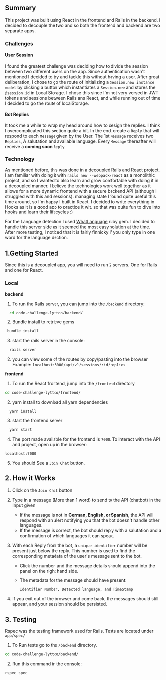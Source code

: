 

## Summary

This project was built using React in the frontend and Rails in the backend. I decided to decouple the two and so both the frontend and backend are two separate apps.

### Challenges

#### User Session

I found the greatest challenge was deciding how to divide the session between two different users on the app. Since authentication wasn't mentioned I decided to try and tackle this without having a user. After great deliberation, I chose to go the route of initializing a `Session.new instance model` by clicking a button which instantiates a `Session.new` and stores the `@session.id` in Local Storage. I chose this since I'm not very versed in JWT tokens and sessions between Rails ans React, and while running out of time I decided to go the route of localStorage.

#### Bot Replies

It took me a while to wrap my head around how to design the replies. I think I overcomplicated this section quite a bit. In the end, create a `Reply` that will respond to each `Message` given by the User. The 1st `Message` receives two `Replies`, A salutation and available language. Every `Message` thereafter will receive a **coming soon** `Reply`



### Technology

As mentioned before, this was done in a decoupled Rails and React project. I am familiar with doing it with `rails new --webpack=react` as a monolithic project, and so I wanted to also learn and grow comfortable with doing it in a decoupled manner. I believe the technologies work well together as it allows for a more dynamic frontend with a secure backend API (although I struggled with this and sessions). managing state I found quite useful this time around, so I'm happy I built in React. I decided to write everything in Hooks as it is a good app to practice it wit, so that was quite fun to dive into hooks and learn their lifecycles :)

For the Language detection I used [WhatLanguage](https://github.com/peterc/whatlanguage) ruby gem. I decided to handle this server side as it seemed the most easy solution at the time. After more testing, I noticed that it is fairly finnicky if you only type in one word for the language dection.


## 1.Getting Started

  Since this is a decoupled app, you will need to run 2 servers. One for Rails and one for React.

### Local

  **backend**

1. To run the Rails server, you can jump into the
`/backend` directory:

```bash
  cd code-challenge-lyttco/backend/
```

2. Bundle install to retrieve gems

 ```bash
  bundle install
```

3. start the rails server in the console:

```bash
  rails server
```

2. you can view some of the routes by copy/pasting into the browser
  Example: `localhost:3000/api/v1/sessions/:id/replies`


**frontend**

1. To run the React frontend, jump into the `/frontend` directory

```bash
cd code-challenge-lyttco/frontend/
```


2. yarn install to download all yarn dependencies

```bash
  yarn install
```

3. start the frontend server

```bash
  yarn start
```

4.  The port made available for the frontend is `7000`. To interact with the API and project, open up in the browser:

`localhost:7000`


5. You should See a `Join Chat` button.

## 2. How it Works


1. Click on the `Join Chat` button

2. Type in a message (More than 1 word) to send to the API (chatbot) in the Input given
    * If the message is not in **German, English, or Spanish**, the API will respond with an alert notifying you that the bot doesn't handle other languages.
    * If the message is correct, the bot should reply with a salutation and a confirmation of which languages it can speak.

3. With each Reply from the bot, a `unique identifier` number will be present just below the reply. This number is used to find the corresponding metadata of the user's message sent to the bot.
    * Click the number, and the message details should append into the panel on the right hand side.

    * The metadata for the message should have present:

        `Identifier Number, Detected language, and TimeStamp`

4. If you exit out of the browser and come back, the messages should still appear, and your session should be persisted.


## 3. Testing

Rspec was the testing framework used for Rails. Tests are located under `app/spec/`


1. To Run tests go to the `/backend` directory.

```bash
cd code-challenge-lyttco/backend/
```

2. Run this command in the console:

```bash
rspec spec
```




